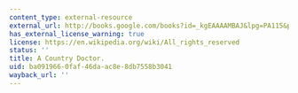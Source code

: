 ```yaml
---
content_type: external-resource
external_url: http://books.google.com/books?id=_kgEAAAAMBAJ&lpg=PA115&pg=PA115#v=onepage&q=&f=false
has_external_license_warning: true
license: https://en.wikipedia.org/wiki/All_rights_reserved
status: ''
title: A Country Doctor.
uid: ba091966-0faf-46da-ac8e-8db7558b3041
wayback_url: ''
---
```

